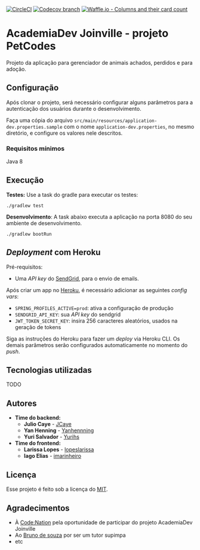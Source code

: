 [![CircleCI](https://circleci.com/gh/academiadev-jlle/backend-suicidesquad/tree/master.svg?style=shield)](https://circleci.com/gh/academiadev-jlle/backend-suicidesquad/tree/master) [![Codecov branch](https://img.shields.io/codecov/c/github/academiadev-jlle/backend-suicidesquad/master.svg)](https://codecov.io/gh/academiadev-jlle/backend-suicidesquad) [![Waffle.io - Columns and their card count](https://badge.waffle.io/academiadev-jlle/wiki-suicidesquad.svg?columns=all)](https://waffle.io/academiadev-jlle/wiki-suicidesquad)
# AcademiaDev Joinville - projeto PetCodes

Projeto da aplicação para gerenciador de animais achados, perdidos e para adoção.

## Configuração

Após clonar o projeto, será necessário configurar alguns parâmetros
para a autenticação dos usuários durante o desenvolvimento.

Faça uma cópia do arquivo ```src/main/resources/application-dev.properties.sample```
com o nome ```application-dev.properties```, no mesmo diretório, e configure os valores
nele descritos.

### Requisitos mínimos

Java 8

## Execução

**Testes:** Use a task do gradle para executar os testes:

    ./gradlew test

**Desenvolvimento**: A task abaixo executa a aplicação na porta 8080
do seu ambiente de desenvolvimento.

    ./gradlew bootRun

## _Deployment_ com Heroku

Pré-requisitos:

* Uma _API key_ do [SendGrid](https://sendgrid.com/), para o envio de emails. 

Após criar um app no [Heroku](https://heroku.com/), é necessário adicionar as seguintes _config vars_:

* `SPRING_PROFILES_ACTIVE=prod`: ativa a configuração de produção
* `SENDGRID_API_KEY`: sua _API key_ do sendgrid
* `JWT_TOKEN_SECRET_KEY`: insira 256 caracteres aleatórios, usados na geração de tokens

Siga as instruções do Heroku para fazer um _deploy_  via Heroku CLI. Os demais parâmetros serão configurados
automaticamente no momento do _push_. 

## Tecnologias utilizadas

TODO

## Autores

* **Time do backend:**
  * **Julio Caye** - [JCaye](https://github.com/JCaye)
  * **Yan Henning** - [Yanhennning](https://github.com/Yanhenning)
  * **Yuri Salvador** - [Yurihs](https://github.com/yurihs)
* **Time do frontend:**
  * **Larissa Lopes** - [lopeslarissa](https://github.com/lopeslarissa)
  * **Iago Elias** - [imarinheiro](https://github.com/imarinheiro)

## Licença

Esse projeto é feito sob a licença do [MIT](https://opensource.org/licenses/MIT).

## Agradecimentos

* À [Code:Nation](https://www.codenation.com.br/) pela oportunidade de participar do projeto AcademiaDev Joinville
* Ao [Bruno de souza](https://github.com/bnubruno) por ser um tutor supimpa
* etc

